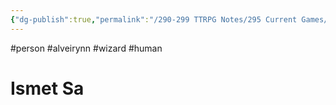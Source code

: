 ```yaml
---
{"dg-publish":true,"permalink":"/290-299 TTRPG Notes/295 Current Games/11 Weeping City/Wiki/Person/Ismet/"}
---
```



#person #alveirynn #wizard #human 

# Ismet Sa